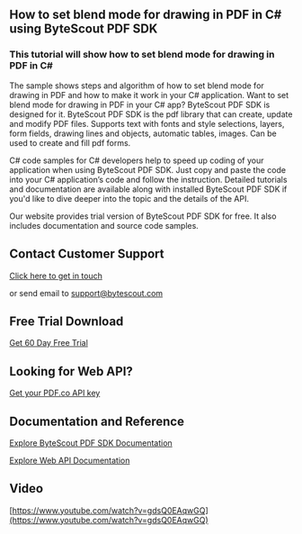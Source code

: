 ## How to set blend mode for drawing in PDF in C# using ByteScout PDF SDK

### This tutorial will show how to set blend mode for drawing in PDF in C#

The sample shows steps and algorithm of how to set blend mode for drawing in PDF and how to make it work in your C# application. Want to set blend mode for drawing in PDF in your C# app? ByteScout PDF SDK is designed for it. ByteScout PDF SDK is the pdf library that can create, update and modify PDF files. Supports text with fonts and style selections, layers, form fields, drawing lines and objects, automatic tables, images. Can be used to create and fill pdf forms.

C# code samples for C# developers help to speed up coding of your application when using ByteScout PDF SDK. Just copy and paste the code into your C# application’s code and follow the instruction. Detailed tutorials and documentation are available along with installed ByteScout PDF SDK if you'd like to dive deeper into the topic and the details of the API.

Our website provides trial version of ByteScout PDF SDK for free. It also includes documentation and source code samples.

## Contact Customer Support

[Click here to get in touch](https://bytescout.zendesk.com/hc/en-us/requests/new?subject=ByteScout%20PDF%20SDK%20Question)

or send email to [support@bytescout.com](mailto:support@bytescout.com?subject=ByteScout%20PDF%20SDK%20Question) 

## Free Trial Download

[Get 60 Day Free Trial](https://bytescout.com/download/web-installer?utm_source=github-readme)

## Looking for Web API? 

[Get your PDF.co API key](https://pdf.co/documentation/api?utm_source=github-readme)

## Documentation and Reference

[Explore ByteScout PDF SDK Documentation](https://bytescout.com/documentation/index.html?utm_source=github-readme)

[Explore Web API Documentation](https://pdf.co/documentation/api?utm_source=github-readme)

## Video

[https://www.youtube.com/watch?v=gdsQ0EAqwGQ](https://www.youtube.com/watch?v=gdsQ0EAqwGQ)